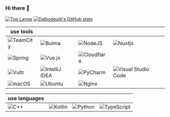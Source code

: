 ### Hi there 👋

[![Top Langs](https://github-readme-stats.vercel.app/api/top-langs/?username=dalbodeule&layout=compact&hide=css)](https://github.com/anuraghazra/github-readme-stats) [![Dalbodeule's GitHub stats](https://github-readme-stats.vercel.app/api?username=dalbodeule)](https://github.com/anuraghazra/github-readme-stats)

| use tools |     |    |    |
| ---       |  -- | -- | -- |
| ![TeamCity](https://img.shields.io/badge/teamcity-000000.svg?style=for-the-badge&logo=teamcity&logoColor=white) | ![Bulma](https://img.shields.io/badge/bulma-00D0B1?style=for-the-badge&logo=bulma&logoColor=white) | ![NodeJS](https://img.shields.io/badge/node.js-6DA55F?style=for-the-badge&logo=node.js&logoColor=white) | ![Nuxtjs](https://img.shields.io/badge/Nuxt-002E3B?style=for-the-badge&logo=nuxtdotjs&logoColor=#00DC82) |
| ![Spring](https://img.shields.io/badge/spring-%236DB33F.svg?style=for-the-badge&logo=spring&logoColor=white) | ![Vue.js](https://img.shields.io/badge/vuejs-%2335495e.svg?style=for-the-badge&logo=vuedotjs&logoColor=%234FC08D) | ![Cloudflare](https://img.shields.io/badge/Cloudflare-F38020?style=for-the-badge&logo=Cloudflare&logoColor=white) |
| ![Vultr](https://img.shields.io/badge/Vultr-007BFC.svg?style=for-the-badge&logo=vultr) | ![IntelliJ IDEA](https://img.shields.io/badge/IntelliJIDEA-000000.svg?style=for-the-badge&logo=intellij-idea&logoColor=white) | ![PyCharm](https://img.shields.io/badge/pycharm-143?style=for-the-badge&logo=pycharm&logoColor=black&color=black&labelColor=green) | ![Visual Studio Code](https://img.shields.io/badge/Visual%20Studio%20Code-0078d7.svg?style=for-the-badge&logo=visual-studio-code&logoColor=white) |
| ![macOS](https://img.shields.io/badge/mac%20os-000000?style=for-the-badge&logo=macos&logoColor=F0F0F0) | ![Ubuntu](https://img.shields.io/badge/Ubuntu-E95420?style=for-the-badge&logo=ubuntu&logoColor=white) | ![Nginx](https://img.shields.io/badge/nginx-%23009639.svg?style=for-the-badge&logo=nginx&logoColor=white) |

| use languages |    |    |    |
| --- | --- | --- | --- |
| ![C++](https://img.shields.io/badge/c++-%2300599C.svg?style=for-the-badge&logo=c%2B%2B&logoColor=white) | ![Kotlin](https://img.shields.io/badge/kotlin-%237F52FF.svg?style=for-the-badge&logo=kotlin&logoColor=white) | ![Python](https://img.shields.io/badge/python-3670A0?style=for-the-badge&logo=python&logoColor=ffdd54) | ![TypeScript](https://img.shields.io/badge/typescript-%23007ACC.svg?style=for-the-badge&logo=typescript&logoColor=white) |
